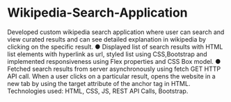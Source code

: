 # Wikipedia-Search-Application
Developed custom wikipedia search application where user can search and view curated results and can see detailed explanation in wikipedia by clicking on the specific result.
● Displayed list of search results with HTML list elements with hyperlink as url, styled list using CSS,Bootstrap and implemented responsiveness using Flex properties and CSS Box model.
● Fetched search results from server asynchronously using fetch GET HTTP API call. When a user clicks on a particular result, opens the website in a new tab by using the target attribute of the anchor tag in HTML.
Technologies used: HTML, CSS, JS, REST API Calls, Bootstrap.
